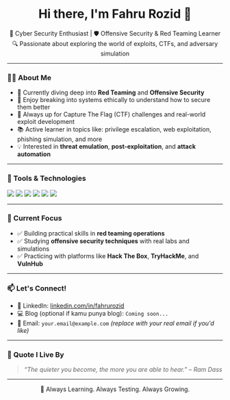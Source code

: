 <h1 align="center">Hi there, I'm Fahru Rozid 👋</h1>

<p align="center">
  🚨 Cyber Security Enthusiast | 🛡️ Offensive Security & Red Teaming Learner<br>
  🔍 Passionate about exploring the world of exploits, CTFs, and adversary simulation
</p>

---

### 👨‍💻 About Me

- 🔐 Currently diving deep into **Red Teaming** and **Offensive Security**
- 🧠 Enjoy breaking into systems ethically to understand how to secure them better
- 🧪 Always up for Capture The Flag (CTF) challenges and real-world exploit development
- 📚 Active learner in topics like: privilege escalation, web exploitation, phishing simulation, and more
- 💡 Interested in **threat emulation**, **post-exploitation**, and **attack automation**

---

### 🧰 Tools & Technologies

<p align="left">
  <img src="https://img.shields.io/badge/Linux-OS-black?logo=linux&logoColor=white" />
  <img src="https://img.shields.io/badge/Burp Suite-orange?logo=burp-suite&logoColor=white" />
  <img src="https://img.shields.io/badge/Metasploit-framework-blue?logo=metasploit&logoColor=white" />
  <img src="https://img.shields.io/badge/Nmap-network scanning-informational?logo=nmap" />
  <img src="https://img.shields.io/badge/Kali Linux-penetration testing-blueviolet?logo=kali-linux&logoColor=white" />
  <img src="https://img.shields.io/badge/Python-scripting-yellow?logo=python&logoColor=white" />
</p>

---

### 📌 Current Focus

- ✅ Building practical skills in **red teaming operations**
- ✅ Studying **offensive security techniques** with real labs and simulations
- ✅ Practicing with platforms like **Hack The Box**, **TryHackMe**, and **VulnHub**

---

### 📫 Let's Connect!

- 💼 LinkedIn: [linkedin.com/in/fahrurozid](https://www.linkedin.com/in/fahrurozid)
- 💻 Blog (optional if kamu punya blog): `Coming soon...`
- 📧 Email: `your.email@example.com` *(replace with your real email if you'd like)*

---

### 🧠 Quote I Live By
> _“The quieter you become, the more you are able to hear.” – Ram Dass_

---

<p align="center">
  📍 Always Learning. Always Testing. Always Growing.
</p>
